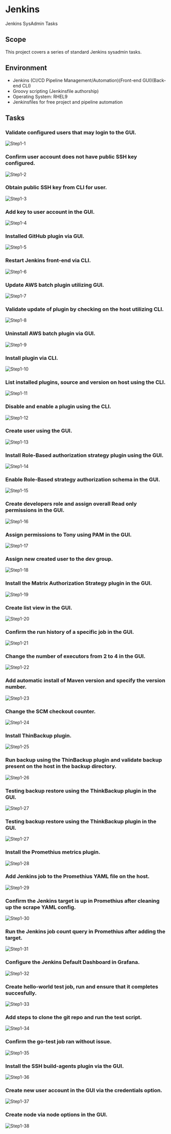 # Jenkins
 Jenkins SysAdmin Tasks

## Scope
This project covers a series of standard Jenkins sysadmin tasks.

## Environment
- Jenkins (CI/CD Pipeline Management/Automation)(Front-end GUI)(Back-end CLI)
- Groovy scripting (Jenkinsfile authorship)
- Operating System: RHEL9
- Jenkinsfiles for free project and pipeline automation

## Tasks
### Validate configured users that may login to the GUI.
![Step1-1](images/step1-1.png)

### Confirm user account does not have public SSH key configured.
![Step1-2](images/step1-2.png)

### Obtain public SSH key from CLI for user.
![Step1-3](images/step1-3.png)

### Add key to user account in the GUI.
![Step1-4](images/step1-4.png)

### Installed GitHub plugin via GUI.
![Step1-5](images/step1-5.png)

### Restart Jenkins front-end via CLI.
![Step1-6](images/step1-6.png)

### Update AWS batch plugin utilizing GUI.
![Step1-7](images/step1-7.png)

### Validate update of plugin by checking on the host utilizing CLI.
![Step1-8](images/step1-8.png)

### Uninstall AWS batch plugin via GUI.
![Step1-9](images/step1-9.png)

### Install plugin via CLI.
![Step1-10](images/step1-10.png)

### List installed plugins, source and version on host using the CLI.
![Step1-11](images/step1-11.png)

### Disable and enable a plugin using the CLI.
![Step1-12](images/step1-12.png)

### Create user using the GUI.
![Step1-13](images/step1-13.png)

### Install Role-Based authorization strategy plugin using the GUI.
![Step1-14](images/step1-14.png)

### Enable Role-Based strategy authorization schema in the GUI.
![Step1-15](images/step1-15.png)

### Create developers role and assign overall Read only permissions in the GUI.
![Step1-16](images/step1-16.png)

### Assign permissions to Tony using PAM in the GUI.
![Step1-17](images/step1-17.png)

### Assign new created user to the dev group.
![Step1-18](images/step1-18.png)

### Install the Matrix Authorization Strategy plugin in the GUI.
![Step1-19](images/step1-19.png)

### Create list view in the GUI.
![Step1-20](images/step1-20.png)

### Confirm the run history of a specific job in the GUI.
![Step1-21](images/step1-21.png)

### Change the number of executors from 2 to 4 in the GUI.
![Step1-22](images/step1-22.png)

### Add automatic install of Maven version and specify the version number.
![Step1-23](images/step1-23.png)

### Change the SCM checkout counter.
![Step1-24](images/step1-24.png)

### Install ThinBackup plugin.
![Step1-25](images/step1-25.png)

### Run backup using the ThinBackup plugin and validate backup present on the host in the backup directory.
![Step1-26](images/step1-26.png)

### Testing backup restore using the ThinkBackup plugin in the GUI.
![Step1-27](images/step1-27.png)

### Testing backup restore using the ThinkBackup plugin in the GUI.
![Step1-27](images/step1-27.png)

### Install the Promethius metrics plugin.
![Step1-28](images/step1-28.png)

### Add Jenkins job to the Promethius YAML file on the host.
![Step1-29](images/step1-29.png)

### Confirm the Jenkins target is up in Promethius after cleaning up the scrape YAML config.
![Step1-30](images/step1-30.png)

### Run the Jenkins job count query in Promethius after adding the target.
![Step1-31](images/step1-31.png)

### Configure the Jenkins Default Dashboard in Grafana.
![Step1-32](images/step1-32.png)

### Create hello-world test job, run and ensure that it completes succesfully. 
![Step1-33](images/step1-33.png)

### Add steps to clone the git repo and run the test script.
![Step1-34](images/step1-34.png)

### Confirm the go-test job ran without issue.
![Step1-35](images/step1-35.png)

### Install the SSH build-agents plugin via the GUI.
![Step1-36](images/step1-36.png)

### Create new user account in the GUI via the credentials option.
![Step1-37](images/step1-37.png)

### Create node via node options in the GUI.
![Step1-38](images/step1-38.png)
